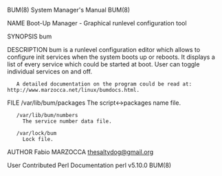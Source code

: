 BUM(8)                                                        System Manager's Manual                                                       BUM(8)

NAME
       Boot-Up Manager - Graphical runlevel configuration tool

SYNOPSIS
       bum

DESCRIPTION
       bum is a runlevel configuration editor which allows  to configure init services when the system boots up or reboots.  It displays a list of
       every service which could be started at boot.  User can toggle individual services on and off.

       A detailed documentation on the program could be read at: http://www.marzocca.net/linux/bumdocs.html.

FILE
       /var/lib/bum/packages
         The script<->packages name file.

       /var/lib/bum/numbers
         The service number data file.

       /var/lock/bum
         Lock file.

AUTHOR
       Fabio MARZOCCA <thesaltydog@gmail.org>

User Contributed Perl Documentation                                perl v5.10.0                                                             BUM(8)
